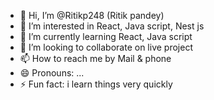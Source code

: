 - 👋 Hi, I’m @Ritikp248 (Ritik pandey)
- 👀 I’m interested in React, Java script, Nest js
- 🌱 I’m currently learning React, Java script
- 💞️ I’m looking to collaborate on live project 
- 📫 How to reach me by Mail & phone
- 😄 Pronouns: ...
- ⚡ Fun fact: i learn things very quickly

<!---
Ritikp248/Ritikp248 is a ✨ special ✨ repository because its `README.md` (this file) appears on your GitHub profile.
You can click the Preview link to take a look at your changes.
--->
